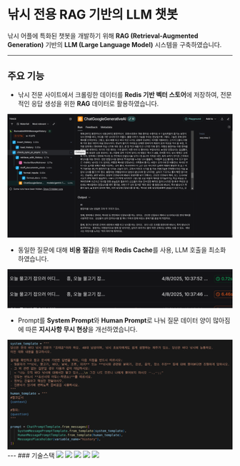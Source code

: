 # 낚시 전용 RAG 기반의 LLM 챗봇

낚시 어플에 특화된 챗봇을 개발하기 위해 **RAG (Retrieval-Augmented Generation)** 기반의 **LLM (Large Language Model)** 시스템을 구축하였습니다.


---
## 주요 기능
- 낚시 전문 사이트에서 크롤링한 데이터를 **Redis 기반 벡터 스토어**에 저장하여, 전문적인 응답 생성을 위한  **RAG** 데이터로 활용하였습니다.
<img src="./assets/ragpng.png">   

- 동일한 질문에 대해 **비용 절감**을 위해 **Redis Cache**를 사용, LLM 호출을 최소화 하였습니다.
<img src="./assets/cache.png">   

- Prompt를 **System Prompt**와 **Human Prompt**로 나눠 질문 데이터 양이 많아짐에 따른 
**지시사항 무시 현상**을 개선하였습니다.
<img src="./assets/prompt.png">
---
### 기술스택
  <img src="https://img.shields.io/badge/python-3776AB?style=for-the-badge&logo=python&logoColor=white"> 
   <img src="https://img.shields.io/badge/langchain-1C3C3C?style=for-the-badge&logo=langchain&logoColor=white"> 
  <img src="https://img.shields.io/badge/googlegemini-8E75B2?style=for-the-badge&logo=googlegemini&logoColor=white"> 
  <img src="https://img.shields.io/badge/selenium-43B02A?style=for-the-badge&logo=selenium&logoColor=white"> 
  <img src="https://img.shields.io/badge/redis-FF4438?style=for-the-badge&logo=redis&logoColor=white"> 
 
